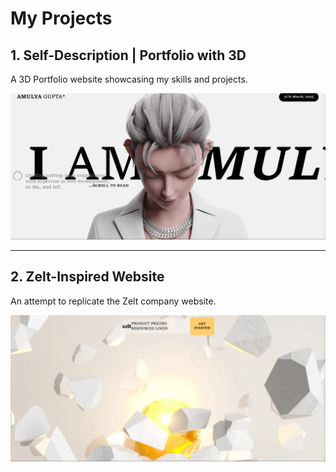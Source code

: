 # My Projects

## 1. Self-Description | Portfolio with 3D  
A 3D Portfolio website showcasing my skills and projects.  

![Portfolio Preview](https://github.com/AmulyaInnovates/Web-Designs/blob/b39f11aa027403ae66088f7049440802832d3fc3/First-3d-Project/OUTPUT-1.png?raw=true)

---

## 2. Zelt-Inspired Website  
An attempt to replicate the Zelt company website.  

![Zelt-Inspired Preview](https://github.com/AmulyaInnovates/Web-Designs/blob/b39f11aa027403ae66088f7049440802832d3fc3/Second%203D-Project(Zelt)/OUTPUT-2.png?raw=true)
